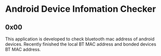 # Android Device Infomation Checker

## 0x00
This application is developed to check bluetooth mac address of android devices. Recently finished the local BT MAC address and bonded devices BT MAC address.
